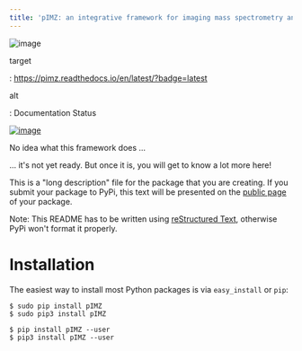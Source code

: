 ```yaml
---
title: 'pIMZ: an integrative framework for imaging mass spectrometry analysis'
---
```


![image](https://readthedocs.org/projects/pimz/badge/?version=latest)

target

:   <https://pimz.readthedocs.io/en/latest/?badge=latest>

alt

:   Documentation Status

[![image](https://travis-ci.org/mjoppich/pIMZ.svg?branch=master)](https://travis-ci.org/mjoppich/pIMZ)

No idea what this framework does \...

\... it\'s not yet ready. But once it is, you will get to know a lot
more here!

This is a \"long description\" file for the package that you are
creating. If you submit your package to PyPi, this text will be
presented on the [public
page](http://pypi.python.org/pypi/python_package_boilerplate) of your
package.

Note: This README has to be written using [reStructured
Text](http://docutils.sourceforge.net/rst.html), otherwise PyPi won\'t
format it properly.

Installation
============

The easiest way to install most Python packages is via `easy_install` or
`pip`:

    $ sudo pip install pIMZ
    $ sudo pip3 install pIMZ

    $ pip install pIMZ --user
    $ pip3 install pIMZ --user
